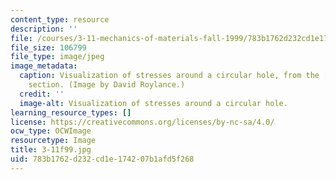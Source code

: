 ```yaml
---
content_type: resource
description: ''
file: /courses/3-11-mechanics-of-materials-fall-1999/783b1762d232cd1e174207b1afd5f268_3-11f99.jpg
file_size: 106799
file_type: image/jpeg
image_metadata:
  caption: Visualization of stresses around a circular hole, from the [related resources](/courses/3-11-mechanics-of-materials-fall-1999/pages/related-resources)
    section. (Image by David Roylance.)
  credit: ''
  image-alt: Visualization of stresses around a circular hole.
learning_resource_types: []
license: https://creativecommons.org/licenses/by-nc-sa/4.0/
ocw_type: OCWImage
resourcetype: Image
title: 3-11f99.jpg
uid: 783b1762-d232-cd1e-1742-07b1afd5f268
---
```

